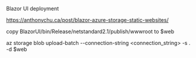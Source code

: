 Blazor UI deployment

https://anthonychu.ca/post/blazor-azure-storage-static-websites/

copy BlazorUI/bin/Release/netstandard2.1/publish/wwwroot to $web

az storage blob upload-batch --connection-string <connection_string> -s . -d $web